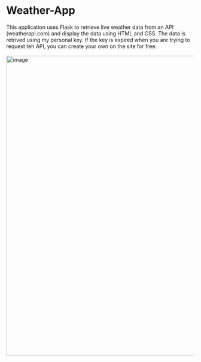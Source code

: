 # Weather-App
This application uses Flask to retrieve live weather data from an API (weatherapi.com) and display the data using HTML and CSS. The data is retrived using my personal key. If the key is expired when you are trying to request teh API, you can create your own on the site for free.
<br><br>
<img width="800" alt="image" src="https://github.com/Matt-Moran/Weather-App/assets/127899353/9a09979b-5ccb-4885-a8c0-4975f3d7cc03">
